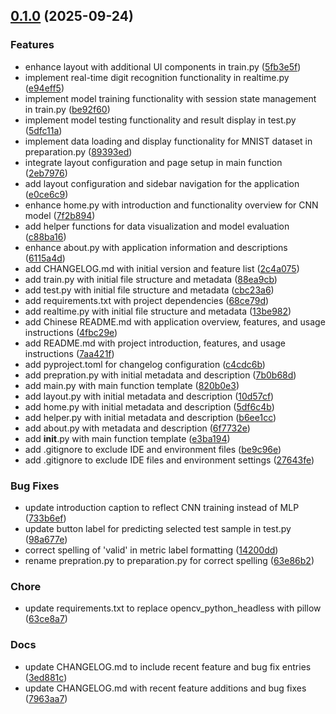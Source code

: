 <!-- insertion marker -->
<a name="0.1.0"></a>

## [0.1.0](https://github.com///compare/fda928e383ed22cfd091ed9091b4920f86915a8c...0.1.0) (2025-09-24)

### Features

- enhance layout with additional UI components in train.py ([5fb3e5f](https://github.com///commit/5fb3e5f54efdff800e17e650afddeaac8284f42d))
- implement real-time digit recognition functionality in realtime.py ([e94eff5](https://github.com///commit/e94eff5e17b5be8628208843c0a560f4aa7b9c90))
- implement model training functionality with session state management in train.py ([be92f60](https://github.com///commit/be92f6078748b3540c3b8325a1226b8e656e2111))
- implement model testing functionality and result display in test.py ([5dfc11a](https://github.com///commit/5dfc11a32f321f0b9e753dd5b2cc7e88b5f682de))
- implement data loading and display functionality for MNIST dataset in preparation.py ([89393ed](https://github.com///commit/89393ed681d6fb1b0fe353cfae02d63454575b0b))
- integrate layout configuration and page setup in main function ([2eb7976](https://github.com///commit/2eb7976274c4e60d3b591e7187d6d20fc39b2dd6))
- add layout configuration and sidebar navigation for the application ([e0ce6c9](https://github.com///commit/e0ce6c96b7b6c8ad7fe9fa716e2d2cdd88c8ccd9))
- enhance home.py with introduction and functionality overview for CNN model ([7f2b894](https://github.com///commit/7f2b8949fe4cf9fb04092367b59cb09b9b8ba011))
- add helper functions for data visualization and model evaluation ([c88ba16](https://github.com///commit/c88ba16ccc138a74bb6813d19a3e4b507a345a5d))
- enhance about.py with application information and descriptions ([6115a4d](https://github.com///commit/6115a4d9f59a81d67892cfb9548e7dc059c01b20))
- add CHANGELOG.md with initial version and feature list ([2c4a075](https://github.com///commit/2c4a0758395533aaf6fa2438a5108d49692c2357))
- add train.py with initial file structure and metadata ([88ea9cb](https://github.com///commit/88ea9cbec2e01d520e4a01a207f030a4b27ab195))
- add test.py with initial file structure and metadata ([cbc23a6](https://github.com///commit/cbc23a6b3bd8bf0e7e303c8e6bcf42491a435f65))
- add requirements.txt with project dependencies ([68ce79d](https://github.com///commit/68ce79dd1fc3d26c93ad2eba31da98e65c32b163))
- add realtime.py with initial file structure and metadata ([13be982](https://github.com///commit/13be98283583e66b529564d1d4ebd47cb7ab9848))
- add Chinese README.md with application overview, features, and usage instructions ([4fbc29e](https://github.com///commit/4fbc29e8d3eefc21c8492f5503f38b8b0b24b320))
- add README.md with project introduction, features, and usage instructions ([7aa421f](https://github.com///commit/7aa421fea4d17c4ea274b44e9e299cfab369c453))
- add pyproject.toml for changelog configuration ([c4cdc6b](https://github.com///commit/c4cdc6bde6baeedf955f0441aa187f1317270ea9))
- add prepration.py with initial metadata and description ([7b0b68d](https://github.com///commit/7b0b68d2176ce2666010cfaa15c0b2b37dee98c6))
- add main.py with main function template ([820b0e3](https://github.com///commit/820b0e39fdeb0f431fc724bb02f5780fd68b2df8))
- add layout.py with initial metadata and description ([10d57cf](https://github.com///commit/10d57cf2349aee80987a4da1e12ba6540d69d8de))
- add home.py with initial metadata and description ([5df6c4b](https://github.com///commit/5df6c4b0ca65a35cd3daf61b6828501fb56edb1f))
- add helper.py with initial metadata and description ([b6ee1cc](https://github.com///commit/b6ee1cc7b309771303a372e174cccc36684c0cb3))
- add about.py with metadata and description ([6f7732e](https://github.com///commit/6f7732e186f8e25a92830714728d15971a2db370))
- add __init__.py with main function template ([e3ba194](https://github.com///commit/e3ba194c4cec0e8e01aa81a2fc4ea27744118be9))
- add .gitignore to exclude IDE and environment files ([be9c96e](https://github.com///commit/be9c96e96239f44664cf10b4f05d9c91c6442ea8))
- add .gitignore to exclude IDE files and environment settings ([27643fe](https://github.com///commit/27643fe133f1f345c2c253316aeab066d1d7c11f))

### Bug Fixes

- update introduction caption to reflect CNN training instead of MLP ([733b6ef](https://github.com///commit/733b6ef04996a8b23f746ebafe92ea9a74e14189))
- update button label for predicting selected test sample in test.py ([98a677e](https://github.com///commit/98a677e51c799162f74ed6119ae0a5478a18d535))
- correct spelling of 'valid' in metric label formatting ([14200dd](https://github.com///commit/14200dd53aed49c04cfe38445d3bdc00fd49c353))
- rename prepration.py to preparation.py for correct spelling ([63e86b2](https://github.com///commit/63e86b2553a1159f6a6784357056ce88c2456646))

### Chore

- update requirements.txt to replace opencv_python_headless with pillow ([63ce8a7](https://github.com///commit/63ce8a7254cbabcb558763389fd2eab26f1c3713))

### Docs

- update CHANGELOG.md to include recent feature and bug fix entries ([3ed881c](https://github.com///commit/3ed881c0789791bb8b9dc54bcaa1d8ca4edf2858))
- update CHANGELOG.md with recent feature additions and bug fixes ([7963aa7](https://github.com///commit/7963aa78b8a19db0c45a494d0036a93aaea87380))

